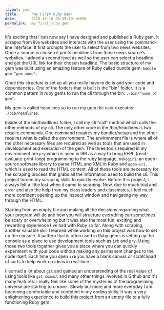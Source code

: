 ```yaml
---
layout: post
title:      "My First Ruby Gem"
date:       2019-10-10 06:39:19 +0000
permalink:  my_first_ruby_gem
---
```



It's exciting that I can now say I have designed and published a Ruby gem. It scrapes from live websites and interacts with the user using the command-line interface. It first prompts the user to select from two news websites. Once a source is chosen it prints headlines from those news source's websites. I added a second level as well so the user can select a headline and get the URL link for their chosen headline. The basic structure of my gem was built using an amazing feature of Ruby called bundle gem:   ```bundle gem "gem name"```. 

Once this structure is set up all you really have to do is add your code and dependencies. One of the folders that is built is the "bin" folder. It is a common pattern in ruby gems to run the cli through the bin: ```./bin/"name of gem"```.

My gem is called headlines so to run my gem the user executes:   ```./bin/headlines```.

Inside of the bin/headlines folder, I call my cli "call" method which calls the other methods of my cli. The only other code in the /bin/headlines is two require commands. One command requires my bundler/setup and the other requires what is called the environment. The environment file is where all of the other necessary files are required as well as tools that are used in development and execution of the gem. The three tools required in my environment are ```pry``` which is used in IRB as a way to bring REPL (read-evaluate-print-loop) programming to the ruby language, ```nokogiri```,  an open-source software library to parse HTML and XML in Ruby and ```open-uri```, which is used to read the HTML content. All of those tools are necessary for the scraping process that grabs all the information used to build the cli. This project forced my scraping skills to quickly evolve. Before this project, I always felt a little lost when it came to scraping. Now, due to much trial and error and also the help from my class leaders and classmates, I feel much more confident opening up the inspect window and navigating my way through the HTML. 

Starting from an empty file and making all the decisions regarding what your program will do and how you will structure everything can sometimes be scary or overwhelming but it was also the most fun, exciting and rewarding experience I've had with Ruby so far. Along with scraping, another valuable skill I learned while working on this project was how to set up the console.  A pattern that is often used in Ruby gems is setting up the console as a place to use development tools such as ```irb``` and ```pry```. Using those two tools together gives you a place where you can quickly experiment with your code without making any permanent changes to the code itself. Each time you open ``irb`` you have a blank canvas or scratchpad of sorts to help work on ideas in real-time.

I learned a lot about ```git``` and gained an understanding of the real value of using tools like ```git commit```  and many other things involved in Github and it's many features. I really feel like some of the mysteries of the programming universe are starting to unravel. Slowly but more and more everyday I am becoming comfortable and confident in my coding skills. It was a very enlightening experience to build this project from an empty file to a fully functioning Ruby gem.
